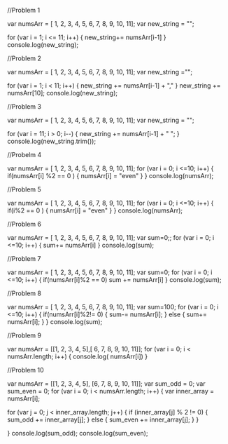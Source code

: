 //Problem 1

var numsArr = [ 1, 2, 3, 4, 5, 6, 7, 8, 9, 10, 11];
var new_string = "";
 
for (var i = 1; i <= 11; i++) {
 new_string+= numsArr[i-1] 
}
console.log(new_string);




//Problem 2

var numsArr = [ 1, 2, 3, 4, 5, 6, 7, 8, 9, 10, 11];
var new_string ="";
 
for (var i = 1; i < 11; i++) {
 new_string += numsArr[i-1] + ","
}
new_string += numsArr[10];
console.log(new_string);



//Problem 3

var numsArr = [ 1, 2, 3, 4, 5, 6, 7, 8, 9, 10, 11];
var new_string = "";
 
for (var i = 11; i > 0; i--) {
 new_string += numsArr[i-1] + " ";
}
console.log(new_string.trim());




//Probelm 4

var numsArr = [ 1, 2, 3, 4, 5, 6, 7, 8, 9, 10, 11];
for (var i = 0; i <=10; i++) {
 if(numsArr[i] %2 == 0 )
 {
 numsArr[i] = "even"
 }
}
console.log(numsArr);




//Problem 5

var numsArr = [ 1, 2, 3, 4, 5, 6, 7, 8, 9, 10, 11];
for (var i = 0; i <=10; i++) {
 if(i%2 == 0 )
 {
 numsArr[i] = "even"
 }
}
console.log(numsArr);




//Problem 6

var numsArr = [ 1, 2, 3, 4, 5, 6, 7, 8, 9, 10, 11];
var sum=0;;
for (var i = 0; i <=10; i++) {
 sum+= numsArr[i]
}
console.log(sum);




//Problem 7

var numsArr = [ 1, 2, 3, 4, 5, 6, 7, 8, 9, 10, 11];
var sum=0;
for (var i = 0; i <=10; i++) {
 if(numsArr[i]%2 == 0)
 sum += numsArr[i]
}
console.log(sum);



//Problem 8

var numsArr = [ 1, 2, 3, 4, 5, 6, 7, 8, 9, 10, 11];
var sum=100;
for (var i = 0; i <=10; i++) {
 if(numsArr[i]%2!= 0)
 {
 sum-= numsArr[i];
 }
 else
 {
 sum+= numsArr[i];
 }
}
console.log(sum);




//Problem 9

var numsArr = [[1, 2, 3, 4, 5],[ 6, 7, 8, 9, 10, 11]];
for (var i = 0; i < numsArr.length; i++) {
 console.log( numsArr[i])
}




//Problem 10

var numsArr = [[1, 2, 3, 4, 5], [6, 7, 8, 9, 10, 11]];
var sum_odd = 0;
var sum_even = 0;
for (var i = 0; i < numsArr.length; i++) {
  var inner_array = numsArr[i];

  for (var j = 0; j < inner_array.length; j++) {
    if (inner_array[j] % 2 != 0) {
      sum_odd += inner_array[j];
    }
    else {
      sum_even += inner_array[j];
    }
  }

}
console.log(sum_odd);
console.log(sum_even);
